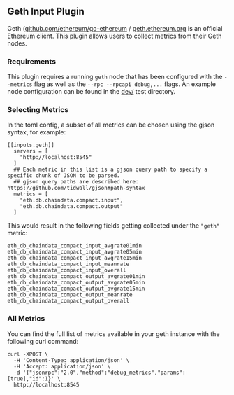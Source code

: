 ## Geth Input Plugin

Geth ([github.com/ethereum/go-ethereum](https://github.com/ethereum/go-ethereum) / [geth.ethereum.org](https://geth.ethereum.org) is an official Ethereum client. This plugin allows users to collect metrics from their Geth nodes.

### Requirements

This plugin requires a running `geth` node that has been configured with the `--metrics` flag as well as the `--rpc --rpcapi debug,...` flags. An example node configuration can be found in the [dev/](dev/) test directory.

### Selecting Metrics

In the toml config, a subset of all metrics can be chosen using the gjson syntax, for example:

```
[[inputs.geth]]
  servers = [
    "http://localhost:8545"
  ]
  ## Each metric in this list is a gjson query path to specify a specific chunk of JSON to be parsed.
  ## gjson query paths are described here: https://github.com/tidwall/gjson#path-syntax
  metrics = [
    "eth.db.chaindata.compact.input",
    "eth.db.chaindata.compact.output"
  ]
```

This would result in the following fields getting collected under the `"geth"` metric:

```
eth_db_chaindata_compact_input_avgrate01min
eth_db_chaindata_compact_input_avgrate05min
eth_db_chaindata_compact_input_avgrate15min
eth_db_chaindata_compact_input_meanrate
eth_db_chaindata_compact_input_overall
eth_db_chaindata_compact_output_avgrate01min
eth_db_chaindata_compact_output_avgrate05min
eth_db_chaindata_compact_output_avgrate15min
eth_db_chaindata_compact_output_meanrate
eth_db_chaindata_compact_output_overall
```

### All Metrics

You can find the full list of metrics available in your geth instance with the following curl command:

```
curl -XPOST \
  -H 'Content-Type: application/json' \
  -H 'Accept: application/json' \
  -d '{"jsonrpc":"2.0","method":"debug_metrics","params":[true],"id":1}' \
  http://localhost:8545
```
